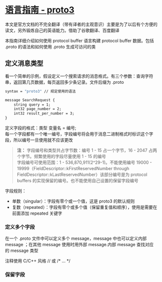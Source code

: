 # [语言指南 - proto3]
本文是官方文档的不完全翻译（带有译者的主观意识）主要是为了以后有个方便的读文，另外锻炼自己的英语能力。借助了谷歌翻译、百度翻译

本指南详细介绍如何使用 protocol buffer 语言构建 protocol buffer 数据。包括 .proto 的语法和如何使用 .proto 生成可访问的类

## 定义消息类型
看一个简单的示例，假设定义一个搜索请求的消息格式。有三个参数：查询字符串，返回第几页数据，每页返回多少条记录。文件后缀为 .proto
``` demo-1.1
syntax = "proto3" // 规定使用的语法

message SearchRequest {
    string query = 1;
    int32 page_number = 2;
    int32 result_per_number = 3;
}
```
定义字段的格式：类型 变量名 = 编号;  
每一个字段都有一个唯一编号，字段编号将会用于消息二进制格式时标识这个字段，所以编号一旦使用就不应该更改
> **注：** 字段编号和类型共占字节数：编号 1 - 15 占一个字节，16 - 2047 占两个字节。频繁使用的字段尽量使用 1 - 15 的编号  
字段编号可使用范围：1 - 536,870,911(2^29-1)。不能使用编号 19000 - 19999（FieldDescriptor::kFirstReservedNumber through FieldDescriptor::kLastReservedNumber）该部分编号是为 protocol buffers 的实现保留的编号。也不能使用自己设置的保留字段编号

字段规则：
- 单数（singular）：字段有零个或一个值，这是 proto3 的默认规则
- 复数（repeated）：字段有零个或多个值（保留重复值和顺序），使用是需要在前面添加 repeated 关键字

### 定义多个字段
在一个 .proto 文件中可以定义多个 message，message 中也可以定义内部 message ；在其他 message 使用时用外部 message.内部 message 查找对应的 message 类型

注释使用 C/C++ 风格 // 或 /* ... */

### 保留字段






[语言指南 - proto3]:https://developers.google.com/protocol-buffers/docs/proto3